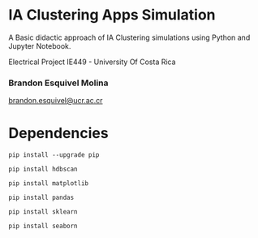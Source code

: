 # IA Clustering Apps Simulation
A Basic didactic approach of IA Clustering simulations using Python and Jupyter Notebook. 

Electrical Project IE449 - University Of Costa Rica
### Brandon Esquivel Molina
brandon.esquivel@ucr.ac.cr

# Dependencies

`pip install --upgrade pip`

`pip install hdbscan`

`pip install matplotlib`

`pip install pandas`

`pip install sklearn`

`pip install seaborn`
